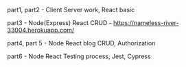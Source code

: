 part1, part2 - Client Server work, React basic

part3 - Node(Express) React CRUD - https://nameless-river-33004.herokuapp.com/

part4, part 5 - Node React blog CRUD, Authorization

part6 - Node React Testing process, Jest, Cypress
